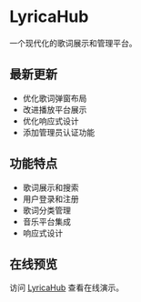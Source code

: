 # LyricaHub

一个现代化的歌词展示和管理平台。

## 最新更新

- 优化歌词弹窗布局
- 改进播放平台展示
- 优化响应式设计
- 添加管理员认证功能

## 功能特点

- 歌词展示和搜索
- 用户登录和注册
- 歌词分类管理
- 音乐平台集成
- 响应式设计

## 在线预览

访问 [LyricaHub](https://kaitangkevin.github.io/LyricaHub) 查看在线演示。
